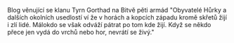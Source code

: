 Blog věnující se klanu Tyrn Gorthad na Bitvě pěti armád
"Obyvatelé Hůrky a dalších okolních usedlostí ví že v horách a kopcích západu kromě skřetů žijí i zlí lidé.
Málokdo se však odváží pátrat po tom kde žijí. Když se někdo přece jen vydá do vrchů nebo hor, nevrátí se živý."